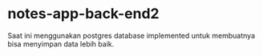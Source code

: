 # notes-app-back-end2
Saat ini menggunakan  postgres database implemented untuk membuatnya bisa menyimpan data lebih baik.
